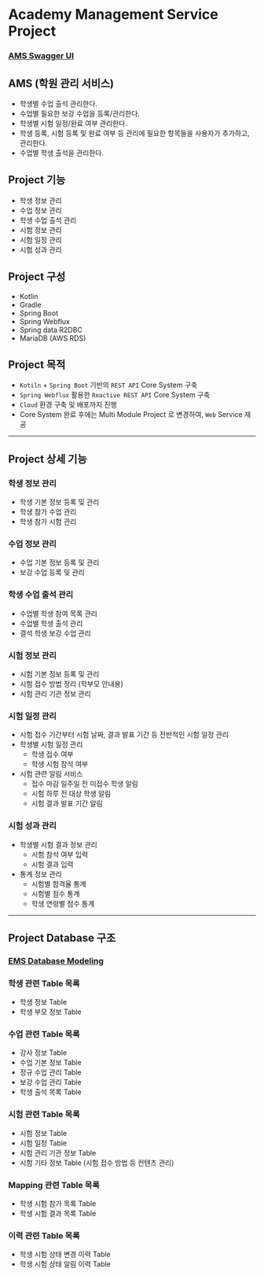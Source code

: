 # Academy Management Service Project
### [AMS Swagger UI](http://localhost:10010/ams/swagger-ui/index.html)
## AMS (학원 관리 서비스)
- 학생별 수업 출석 관리한다.
- 수업별 필요한 보강 수업을 등록/관리한다.
- 학생별 시험 일정/완료 여부 관리한다.
- 학생 등록, 시험 등록 및 완료 여부 등 관리에 필요한 항목들을 사용자가 추가하고, 관리한다.
- 수업별 학생 출석을 관리한다.

## Project 기능
- 학생 정보 관리
- 수업 정보 관리
- 학생 수업 출석 관리
- 시험 정보 관리
- 시험 일정 관리
- 시험 성과 관리

## Project 구성
- Kotlin
- Gradle
- Spring Boot
- Spring Webflux
- Spring data R2DBC
- MariaDB (AWS RDS)

## Project 목적
- `Kotiln` + `Spring Boot` 기반의 `REST API` Core System 구축
- `Spring Webflux` 활용한 `Reactive REST API` Core System 구축
- `Cloud` 환경 구축 및 배포까지 진행
- Core System 완료 후에는 Multi Module Project 로 변경하여, `Web` Service 제공

---

## Project 상세 기능
### 학생 정보 관리
- 학생 기본 정보 등록 및 관리
- 학생 참가 수업 관리
- 학생 참가 시험 관리

### 수업 정보 관리
- 수업 기본 정보 등록 및 관리
- 보강 수업 등록 및 관리

### 학생 수업 출석 관리
- 수업별 학생 참여 목록 관리
- 수업별 학생 출석 관리
- 결석 학생 보강 수업 관리

### 시험 정보 관리
- 시험 기본 정보 등록 및 관리
- 시험 접수 방법 정리 (학부모 안내용)
- 시험 관리 기관 정보 관리

### 시험 일정 관리
- 시험 접수 기간부터 시험 날짜, 결과 발표 기간 등 전반적인 시험 일정 관리
- 학생별 시험 일정 관리
    - 학생 접수 여부
    - 학생 시험 참석 여부
- 시험 관련 알림 서비스
    - 접수 마감 일주일 전 미접수 학생 알림
    - 시험 하루 전 대상 학생 알림
    - 시험 결과 발표 기간 알림

### 시험 성과 관리
- 학생별 시험 결과 정보 관리
    - 시험 참석 여부 입력
    - 시험 결과 입력
- 통계 정보 관리
    - 시험별 합격율 통계
    - 시험별 점수 통계
    - 학생 연령별 점수 통계

---

## Project Database 구조
### [EMS Database Modeling](./docs/database/ams_database.md)
### 학생 관련 Table 목록
- 학생 정보 Table
- 학생 부모 정보 Table

### 수업 관련 Table 목록
- 강사 정보 Table
- 수업 기본 정보 Table
- 정규 수업 관리 Table
- 보강 수업 관리 Table
- 학생 출석 목록 Table

### 시험 관련 Table 목록
- 시험 정보 Table
- 시험 일정 Table
- 시험 관리 기관 정보 Table
- 시험 기타 정보 Table (시험 접수 방법 등 컨텐츠 관리)

### Mapping 관련 Table 목록
- 학생 시험 참가 목록 Table
- 학생 시험 결과 목록 Table

### 이력 관련 Table 목록
- 학생 시험 상태 변경 이력 Table
- 학생 시험 상태 알림 이력 Table
